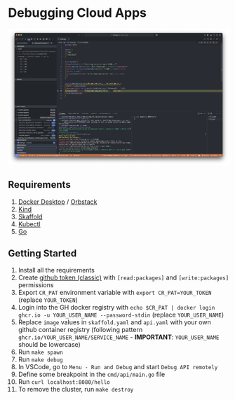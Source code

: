 # Debugging Cloud Apps

![Demo Screenshot](assets/demo.png)

## Requirements

1. [Docker Desktop](https://docs.docker.com/desktop/) / [Orbstack](https://orbstack.dev/)
1. [Kind](https://kind.sigs.k8s.io/docs/user/quick-start/)
1. [Skaffold](https://skaffold.dev/docs/install/)
1. [Kubectl](https://kubernetes.io/docs/tasks/tools/)
1. [Go](https://go.dev/doc/install)

## Getting Started

1. Install all the requirements
1. Create [github token (classic)](https://github.com/settings/tokens) with `[read:packages]` and `[write:packages]` permissions
1. Export `CR_PAT` environment variable with `export CR_PAT=YOUR_TOKEN` (replace `YOUR_TOKEN`)
1. Login into the GH docker registry with `echo $CR_PAT | docker login ghcr.io -u YOUR_USER_NAME --password-stdin` (replace `YOUR_USER_NAME`)
1. Replace `image` values in `skaffold.yaml` and `api.yaml` with your own github container registry (following pattern `ghcr.io/YOUR_USER_NAME/SERVICE_NAME` - **IMPORTANT**: `YOUR_USER_NAME` should be lowercase)
1. Run `make spawn`
1. Run `make debug`
1. In VSCode, go to `Menu - Run and Debug` and start `Debug API remotely`
1. Define some breakpoint in the `cmd/api/main.go` file
1. Run `curl localhost:8080/hello`
1. To remove the cluster, run `make destroy`
